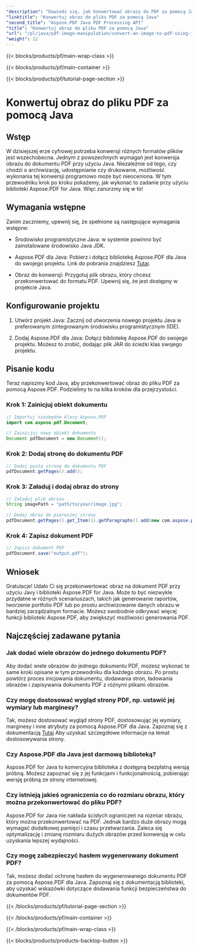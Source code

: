 ```yaml
---
"description": "Dowiedz się, jak konwertować obrazy do PDF za pomocą Java z tym kompleksowym przewodnikiem. Zawiera instrukcje krok po kroku i przykłady kodu."
"linktitle": "Konwertuj obraz do pliku PDF za pomocą Java"
"second_title": "Aspose.PDF Java PDF Processing API"
"title": "Konwertuj obraz do pliku PDF za pomocą Java"
"url": "/pl/java/pdf-image-manipulation/convert-an-image-to-pdf-using-java/"
"weight": 12
---
```


{{< blocks/products/pf/main-wrap-class >}}

{{< blocks/products/pf/main-container >}}

{{< blocks/products/pf/tutorial-page-section >}}

# Konwertuj obraz do pliku PDF za pomocą Java


## Wstęp

W dzisiejszej erze cyfrowej potrzeba konwersji różnych formatów plików jest wszechobecna. Jednym z powszechnych wymagań jest konwersja obrazu do dokumentu PDF przy użyciu Java. Niezależnie od tego, czy chodzi o archiwizację, udostępnianie czy drukowanie, możliwość wykonania tej konwersji programowo może być nieoceniona. W tym przewodniku krok po kroku pokażemy, jak wykonać to zadanie przy użyciu biblioteki Aspose.PDF for Java. Więc zanurzmy się w to!

## Wymagania wstępne

Zanim zaczniemy, upewnij się, że spełnione są następujące wymagania wstępne:

- Środowisko programistyczne Java: w systemie powinno być zainstalowane środowisko Java JDK.

- Aspose.PDF dla Java: Pobierz i dołącz bibliotekę Aspose.PDF dla Java do swojego projektu. Link do pobrania znajdziesz [Tutaj](https://releases.aspose.com/pdf/java/).

- Obraz do konwersji: Przygotuj plik obrazu, który chcesz przekonwertować do formatu PDF. Upewnij się, że jest dostępny w projekcie Java.

## Konfigurowanie projektu

1. Utwórz projekt Java: Zacznij od utworzenia nowego projektu Java w preferowanym zintegrowanym środowisku programistycznym (IDE).

2. Dodaj Aspose.PDF dla Java: Dołącz bibliotekę Aspose.PDF do swojego projektu. Możesz to zrobić, dodając plik JAR do ścieżki klas swojego projektu.

## Pisanie kodu

Teraz napiszmy kod Java, aby przekonwertować obraz do pliku PDF za pomocą Aspose.PDF. Podzielimy to na kilka kroków dla przejrzystości.

### Krok 1: Zainicjuj obiekt dokumentu

```java
// Importuj niezbędne klasy Aspose.PDF
import com.aspose.pdf.Document;

// Zainicjuj nowy obiekt dokumentu
Document pdfDocument = new Document();
```

### Krok 2: Dodaj stronę do dokumentu PDF

```java
// Dodaj pustą stronę do dokumentu PDF
pdfDocument.getPages().add();
```

### Krok 3: Załaduj i dodaj obraz do strony

```java
// Załaduj plik obrazu
String imagePath = "path/to/your/image.jpg";

// Dodaj obraz do pierwszej strony
pdfDocument.getPages().get_Item(1).getParagraphs().add(new com.aspose.pdf.Image(imagePath));
```

### Krok 4: Zapisz dokument PDF

```java
// Zapisz dokument PDF
pdfDocument.save("output.pdf");
```

## Wniosek

Gratulacje! Udało Ci się przekonwertować obraz na dokument PDF przy użyciu Javy i biblioteki Aspose.PDF for Java. Może to być niezwykle przydatne w różnych scenariuszach, takich jak generowanie raportów, tworzenie portfolio PDF lub po prostu archiwizowanie danych obrazu w bardziej zarządzalnym formacie. Możesz swobodnie odkrywać więcej funkcji biblioteki Aspose.PDF, aby zwiększyć możliwości generowania PDF.

## Najczęściej zadawane pytania

### Jak dodać wiele obrazów do jednego dokumentu PDF?

Aby dodać wiele obrazów do jednego dokumentu PDF, możesz wykonać te same kroki opisane w tym przewodniku dla każdego obrazu. Po prostu powtórz proces inicjowania dokumentu, dodawania stron, ładowania obrazów i zapisywania dokumentu PDF z różnymi plikami obrazów.

### Czy mogę dostosować wygląd strony PDF, np. ustawić jej wymiary lub marginesy?

Tak, możesz dostosować wygląd strony PDF, dostosowując jej wymiary, marginesy i inne atrybuty za pomocą Aspose.PDF dla Java. Zapoznaj się z dokumentacją [Tutaj](https://reference.aspose.com/pdf/java/) Aby uzyskać szczegółowe informacje na temat dostosowywania strony.

### Czy Aspose.PDF dla Java jest darmową biblioteką?

Aspose.PDF for Java to komercyjna biblioteka z dostępną bezpłatną wersją próbną. Możesz zapoznać się z jej funkcjami i funkcjonalnością, pobierając wersję próbną ze strony internetowej.

### Czy istnieją jakieś ograniczenia co do rozmiaru obrazu, który można przekonwertować do pliku PDF?

Aspose.PDF for Java nie nakłada ścisłych ograniczeń na rozmiar obrazu, który można przekonwertować na PDF. Jednak bardzo duże obrazy mogą wymagać dodatkowej pamięci i czasu przetwarzania. Zaleca się optymalizację i zmianę rozmiaru dużych obrazów przed konwersją w celu uzyskania lepszej wydajności.

### Czy mogę zabezpieczyć hasłem wygenerowany dokument PDF?

Tak, możesz dodać ochronę hasłem do wygenerowanego dokumentu PDF za pomocą Aspose.PDF dla Java. Zapoznaj się z dokumentacją biblioteki, aby uzyskać wskazówki dotyczące dodawania funkcji bezpieczeństwa do dokumentów PDF.

{{< /blocks/products/pf/tutorial-page-section >}}

{{< /blocks/products/pf/main-container >}}

{{< /blocks/products/pf/main-wrap-class >}}

{{< blocks/products/products-backtop-button >}}